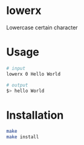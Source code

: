 # lowerx
Lowercase certain character

# Usage

```bash
# input
lowerx 0 Hello World

# output
$> hello World 
```

# Installation

```bash
make
make install
```
